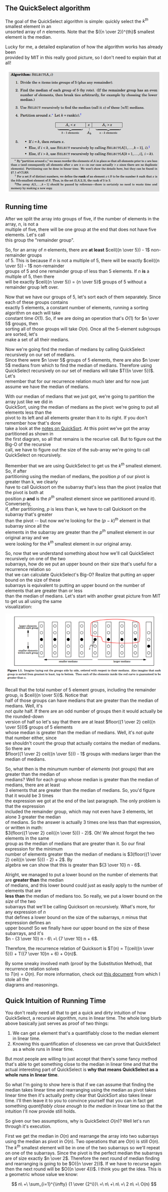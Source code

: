 ## The QuickSelect algorithm  

The goal of the QuickSelect algorithm is simple: quickly select the $k^{th}$ smallest element in an  
unsorted array of $n$ elements.  Note that the $({n \over 2})^{th}$ smallest element is the median.  

Lucky for me, a detailed explanation of how the algorithm works has already been  
provided by MIT in this really good picture, so I don't need to explain that at  
all!  

![](quickSelect1.png)

## Running time  

After we split the array into groups of five, if the number of elements in the array, $n$, is not a  
multiple of five, there will be one group at the end that does not have five elements.  Let's call  
this group the "remainder group".  

So, for an array of $n$ elements, there are **at least** $ceil({n \over 5}) - 1$ non-remainder groups  
of 5. This is because if $n$ is not a multiple of 5, there will be exactly $ceil({n \over 5}) - 1$ non-remainder  
groups of 5 and one remainder group of less than 5 elements. If $n$ **is** a multiple of 5, then there  
will be exactly $ceil({n \over 5}) = {n \over 5}$ groups of 5 without a remainder group left over.  

Now that we have our groups of 5, let's sort each of them separately.  Since each of these groups contains  
exactly 5 elements, a constant number of elements, running a sorting algorithm on each will take  
constant time $O(1)$. So, if we are doing an operation that's $O(1)$ for $n \over 5$ groups, then  
sorting all of those groups will take $O(n)$. Once all the 5-element subgroups are sorted, let's  
make a set of all their medians.  

Now we're going find the median of medians by calling QuickSelect recursively on our set of medians.  
Since there were $n \over 5$ groups of 5 elements, there are also $n \over 5$ medians from which to find
the median of medians.  Therefore using QuickSelect recursively on our set of medians will take $T({n \over 5})$.  Let's  
remember that for our recurrence relation much later and for now just assume we have the median of medians.  

With our median of medians that we just got, we're going to partition the array just like we did in  
QuickSort, using the median of medians as the pivot: we're going to put all elements less than the  
pivot to its left and all elements greater than it to its right.  If you don't remember how that's done  
take a look at the [notes on QuickSort](../qsort/qsort.html).  At this point we've got the array partitioned as shown in  
the first diagram, so all that remains is the recurive call.  But to figure out the Big-O  of the recursive  
call, we have to figure out the size of the sub-array we're going to call QuickSelect on recursively.  

Remember that we are using QuickSelect to get us the $k^{th}$ smallest element.  So, if after  
partitioning using the median of medians, the position $p$ of our pivot is greater than k, we clearly  
have to call Quicksort on the subarray that's less than the pivot (realize that the pivot is both at  
position $p$ **and** is the $p^{th}$ smallest element since we partitioned around it).  Converserly,  
if, after partitioning, $p$ is less than k, we have to call Quicksort on the subarray that's greater  
than the pivot -- but now we're looking for the ${(p-k)}^{th}$ element in that subarray since all the  
elements in the subarray are greater than the $p^{th}$ smallest element in our original array and we  
were looking for the $k^{th}$ smallest element in our original array.  

So, now that we understand something about how we'll call QuickSelect recursively on one of the two  
subarrays, how do we put an upper bound on their size that's useful for a recurrence relation so  
that we can calculate QuickSelect's Big-O?  Realize that putting an upper bound on the size of these  
subarrays is equivalent to putting an upper bound on the number of elements that are greater than or less  
than the median of medians.  Let's start with another great picture from MIT to get us all using the same  
visualization:  

![](quickSelect2.png) 

Recall that the total number of 5 element groups, including the remainder group, is $ceil({n \over 5})$.  Notice that  
half of those groups can have medians that are greater than the median of medians.  Well, it's  
*not quite* half. If there are an odd number of groups then it would actually be the rounded-down  
version of half so let's say that there are at least $floor({1 \over 2} ceil({n \over 5}))$ groups of 5 elements  
whose median is greater than the median of medians.  Well, it's *not quite* that number either, since  
we shouldn't count the group that actually contains the median of medians.  So there are  
$floor({1 \over 2} ceil({n \over 5})) - 1$ groups with medians larger than the median of medians.  

So, what then is the minumum number of *elements* (not groups) that are greater than the median of  
medians?  Well for each group whose median is greater than the median of medians, there are at least  
3 elements that are greater than the median of medians.  So, you'd figure that it would be 3 times  
the expression we got at the end of the last paragraph.  The only problem is that the expression   
included the remainder group, which may not even have 3 elements, let alone 3 greater the median  
of medians.  So the answer is actually 3 times one less than that expression, or written in math:  
$3(floor({1 \over 2} ceil({n \over 5})) - 2)$.  Oh!  We almost forgot the two elements in the same  
group as the median of medians that are greater than it.  So our final expression for the minimum  
number of elements greater than the median of medians is $3(floor({1 \over 2} ceil({n \over 5})) - 2) + 2$.  By  
algebra we can show that this is greater than ${3 \over 10} n - 6$.  

Alright, we managed to put a lower bound on the number of elements that are **greater than** the median  
of medians, and this lower bound could just as easily apply to the number of elements that are  
**less than** the median of medians too.  So really, we put a lower bound on the *size* of the two  
subarrays that we'll be calling Quicksort on recursively.  What's more, for any expression of $n$  
that defines a lower bound on the size of the subarrays, $n$ minus that expression defines an  
upper bound!  So we finally have our upper bound on the size of these subarrays, and it's  
$n - {3 \over 10} n - 6\ =\ {7 \over 10} n + 6$.  

Therefore, the recurrence relation of Quicksort is $T(n) = T(ceil({n \over 5})) + T({7 \over 10}n + 6) + O(n)$.

By some sneaky involved math (proof by the Substitution Method), that recurrence relation solves  
to $T(n) = O(n)$.  For more information, check out [this document](mit_qselect.pdf) from which I stole all the  
diagrams and reasonings.

## Quick Intuition of Running Time  

You don't really need all that to get a quick and dirty intuition of how QuickSelect, a recursive algorithm, runs in linear time.  The whole long blurb above basically just serves as proof of two things:  

1.  We can get a element that's a quantifiably close to the median element in linear time.
2.  Knowing this quantification of closeness we can prove that QuickSelect as a whole runs in linear time.  

But most people are willing to just accept that there's some fancy method that's able to get something close to the median in linear time and that the actual interesting part of QuickSelect is **why that means QuickSelect as a whole runs in linear time**.  

So what I'm going to show here is that if we can assume that finding the median takes linear time and rearranging using the median as pivot takes linear time then it's actually pretty clear that QuickSort also takes linear time.  I'll then leave it to you to convince yourself that you can in fact get something *quantifiably close enough to the median* in linear time so that the intuition I'll now provide still holds.  

So given our two assumptions, why is QuickSelect $O(n)$?  Well let's run through it's execution.  

First we get the median in $O(n)$ and rearrange the array into two subarrays using the median as pivot in $O(n)$.  Two operations that are $O(n)$ is still $O(n)$.  The $k^{th}$ smallest element will be in one of the two subarrays so we'll repeat on one of the subarrays.  Since the pivot is the perfect median the subarrays are of size exactly $n \over 2$.  Therefore the next round of median finding and rearranging is going to be $O({n \over 2})$.  If we have to recurse again then the next round will be $O({n \over 4})$.  I think you get the idea.  This is a geometric whose value we know:  

$$
n\ +\ \sum_{i=1}^{\infty} {1 \over {2^i}}\ =\ n\ +\ n\ =\ 2 n\ =\ O(n)
$$
